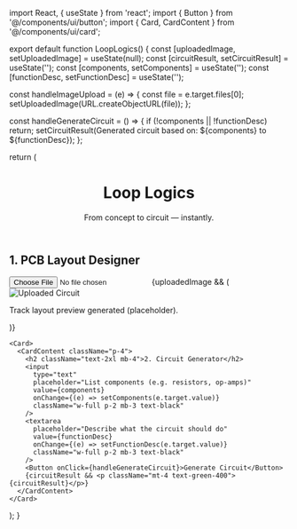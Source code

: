 import React, { useState } from 'react'; import { Button } from '@/components/ui/button'; import { Card, CardContent } from '@/components/ui/card';

export default function LoopLogics() { const [uploadedImage, setUploadedImage] = useState(null); const [circuitResult, setCircuitResult] = useState(''); const [components, setComponents] = useState(''); const [functionDesc, setFunctionDesc] = useState('');

const handleImageUpload = (e) => { const file = e.target.files[0]; setUploadedImage(URL.createObjectURL(file)); };

const handleGenerateCircuit = () => { if (!components || !functionDesc) return; setCircuitResult(Generated circuit based on: ${components} to ${functionDesc}); };

return ( <div className="min-h-screen bg-gray-950 text-white p-6 font-sans"> <header className="text-center mb-10"> <h1 className="text-5xl font-bold text-blue-400">Loop Logics</h1> <p className="text-xl text-gray-300 mt-2">From concept to circuit — instantly.</p> </header>

<div className="grid md:grid-cols-2 gap-8">
    <Card>
      <CardContent className="p-4">
        <h2 className="text-2xl mb-4">1. PCB Layout Designer</h2>
        <input
          type="file"
          accept="image/*"
          onChange={handleImageUpload}
          className="mb-4"
        />
        {uploadedImage && (
          <div className="mt-2">
            <img src={uploadedImage} alt="Uploaded Circuit" className="max-h-64" />
            <p className="text-green-400 mt-2">Track layout preview generated (placeholder).</p>
          </div>
        )}
      </CardContent>
    </Card>

    <Card>
      <CardContent className="p-4">
        <h2 className="text-2xl mb-4">2. Circuit Generator</h2>
        <input
          type="text"
          placeholder="List components (e.g. resistors, op-amps)"
          value={components}
          onChange={(e) => setComponents(e.target.value)}
          className="w-full p-2 mb-3 text-black"
        />
        <textarea
          placeholder="Describe what the circuit should do"
          value={functionDesc}
          onChange={(e) => setFunctionDesc(e.target.value)}
          className="w-full p-2 mb-3 text-black"
        />
        <Button onClick={handleGenerateCircuit}>Generate Circuit</Button>
        {circuitResult && <p className="mt-4 text-green-400">{circuitResult}</p>}
      </CardContent>
    </Card>
  </div>
</div>

); }


